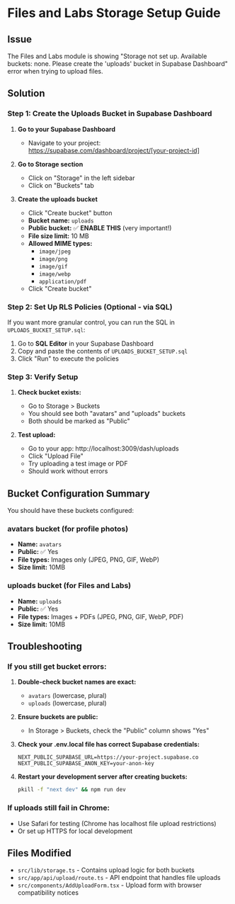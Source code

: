 # Files and Labs Storage Setup Guide

## Issue
The Files and Labs module is showing "Storage not set up. Available buckets: none. Please create the 'uploads' bucket in Supabase Dashboard" error when trying to upload files.

## Solution

### Step 1: Create the Uploads Bucket in Supabase Dashboard

1. **Go to your Supabase Dashboard**
   - Navigate to your project: https://supabase.com/dashboard/project/[your-project-id]

2. **Go to Storage section**
   - Click on "Storage" in the left sidebar
   - Click on "Buckets" tab

3. **Create the uploads bucket**
   - Click "Create bucket" button
   - **Bucket name:** `uploads`
   - **Public bucket:** ✅ **ENABLE THIS** (very important!)
   - **File size limit:** 10 MB
   - **Allowed MIME types:** 
     - `image/jpeg`
     - `image/png` 
     - `image/gif`
     - `image/webp`
     - `application/pdf`
   - Click "Create bucket"

### Step 2: Set Up RLS Policies (Optional - via SQL)

If you want more granular control, you can run the SQL in `UPLOADS_BUCKET_SETUP.sql`:

1. Go to **SQL Editor** in your Supabase Dashboard
2. Copy and paste the contents of `UPLOADS_BUCKET_SETUP.sql`
3. Click "Run" to execute the policies

### Step 3: Verify Setup

1. **Check bucket exists:**
   - Go to Storage > Buckets
   - You should see both "avatars" and "uploads" buckets
   - Both should be marked as "Public"

2. **Test upload:**
   - Go to your app: http://localhost:3009/dash/uploads
   - Click "Upload File"
   - Try uploading a test image or PDF
   - Should work without errors

## Bucket Configuration Summary

You should have these buckets configured:

### avatars bucket (for profile photos)
- **Name:** `avatars`
- **Public:** ✅ Yes
- **File types:** Images only (JPEG, PNG, GIF, WebP)
- **Size limit:** 10MB

### uploads bucket (for Files and Labs)
- **Name:** `uploads`  
- **Public:** ✅ Yes
- **File types:** Images + PDFs (JPEG, PNG, GIF, WebP, PDF)
- **Size limit:** 10MB

## Troubleshooting

### If you still get bucket errors:

1. **Double-check bucket names are exact:**
   - `avatars` (lowercase, plural)
   - `uploads` (lowercase, plural)

2. **Ensure buckets are public:**
   - In Storage > Buckets, check the "Public" column shows "Yes"

3. **Check your .env.local file has correct Supabase credentials:**
   ```
   NEXT_PUBLIC_SUPABASE_URL=https://your-project.supabase.co
   NEXT_PUBLIC_SUPABASE_ANON_KEY=your-anon-key
   ```

4. **Restart your development server after creating buckets:**
   ```bash
   pkill -f "next dev" && npm run dev
   ```

### If uploads still fail in Chrome:
- Use Safari for testing (Chrome has localhost file upload restrictions)
- Or set up HTTPS for local development

## Files Modified
- `src/lib/storage.ts` - Contains upload logic for both buckets
- `src/app/api/upload/route.ts` - API endpoint that handles file uploads
- `src/components/AddUploadForm.tsx` - Upload form with browser compatibility notices
